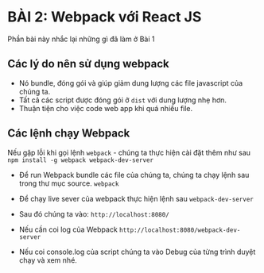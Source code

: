 # BÀI 2: Webpack với React JS
Phần bài này nhắc lại những gì đã làm ở Bài 1

## Các lý do nên sử dụng webpack

* Nó bundle, đóng gói và giúp giảm dung lượng các file javascript của chúng ta.
* Tất cả các script được đóng gói ở `dist` với dung lượng nhẹ hơn.
* Thuận tiện cho việc code web app khi quá nhiều file.

## Các lệnh chạy Webpack

Nếu gặp lỗi khi gọi lệnh `webpack` - chúng ta thực hiện cài đặt thêm như sau
`npm install -g webpack webpack-dev-server`

* Để run Webpack bundle các file của chúng ta, chúng ta chạy lệnh sau trong thư mục source.
`webpack` 

* Để chạy live sever của webpack thực hiện lệnh sau
`webpack-dev-server` 

* Sau đó chúng ta vào: `http://localhost:8080/`
* Nếu cần coi log của Webpack `http://localhost:8080/webpack-dev-server`
* Nếu coi console.log của script chúng ta vào Debug của từng trình duyệt chạy và xem nhé.

